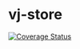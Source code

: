# vj-store

[![Coverage Status](https://coveralls.io/repos/github/veidzj/vj-store/badge.svg?branch=main)](https://coveralls.io/github/veidzj/vj-store?branch=main)
